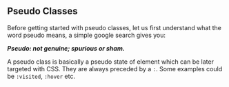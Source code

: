 ## Pseudo Classes
Before getting started with pseudo classes, let us first understand what the word pseudo means,
a simple google search gives you: <br/>

*__Pseudo: not genuine; spurious or sham.__* <br/>

A pseudo class is basically a pseudo state of element which can be later targeted with CSS.
They are always preceded by a `:`. Some examples could be `:visited`, `:hover` etc.

